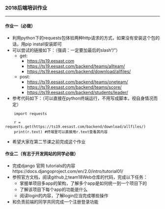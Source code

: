 ### 2018后端培训作业

---

#### 作业一（必做）

* 利用python下的requests包体验两种http请求的方式，如果没有安装这个包的话，用pip install安装即可
* 可以尝试的链接如下：（强调：一定要加最后的slash“/”）
    * get:
        * https://ts19.eesast.com
        * https://ts19.eesast.com/backend/teams/allteam/
        * https://ts19.eesast.com/backend/download/allfiles/
    * post:
        * https://ts19.eesast.com/backend/teams/oneteam/
        * https://ts19.eesast.com/backend/teams/score/
        * https://ts19.eesast.com/backend/students/leader/
* 参考代码如下：（可以直接在python终端运行，不用写成脚本，视自身情况而定）
```
    import requests

    r = requests.get(https://ts19.eesast.com/backend/download/allfiles/)
    print(r.text) #终端里可以直接用r.text查看其内容
```
* 希望大家在第二节课之前完成这个作业

#### 作业二（有志于开发网站的同学必做）

* 完成django 官网 tutorials的内容https://docs.djangoproject.com/en/2.0/intro/tutorial01/
* 参照官方文档，阅读github上team18Web仓库的代码，完成以下任务：
    * 掌握单项目多app的架构，了解多个app是如何统一到一个项目下的
    * 了解该项目下每个app的功能是什么
    * 阅读login的内容，了解login应当完成哪些操作
* 和负责前端的同学共同完成一个注册登录功能